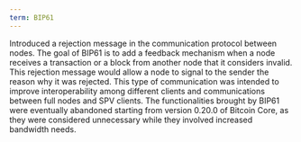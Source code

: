 ```yaml
---
term: BIP61
---
```


Introduced a rejection message in the communication protocol between nodes. The goal of BIP61 is to add a feedback mechanism when a node receives a transaction or a block from another node that it considers invalid. This rejection message would allow a node to signal to the sender the reason why it was rejected. This type of communication was intended to improve interoperability among different clients and communications between full nodes and SPV clients. The functionalities brought by BIP61 were eventually abandoned starting from version 0.20.0 of Bitcoin Core, as they were considered unnecessary while they involved increased bandwidth needs.